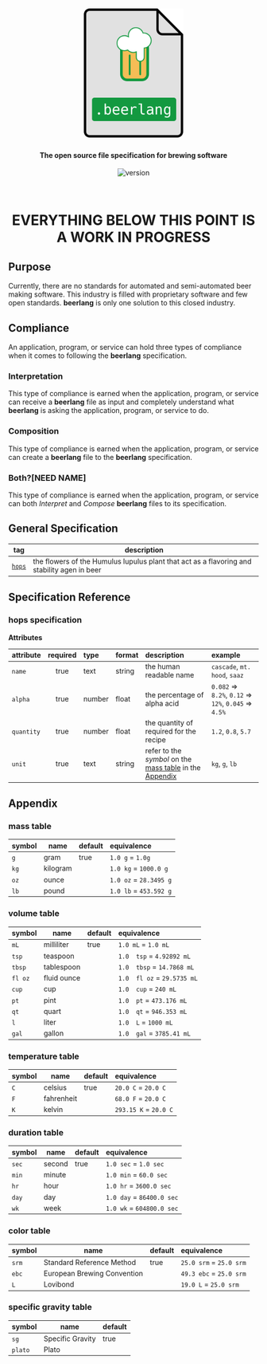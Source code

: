 <h1 align="center">
  <a href="http://brewboy.wbit.io"><img src="docs/img/beerlang-file@3x.png" alt="beerlang" width="200"></a>
  <br>
</h1>

<h4 align="center">The open source file specification for brewing software</h4>

<p align="center">
  <img src="https://img.shields.io/badge/version-0.0.1--alpha-F5BD56.svg" alt="version">
</p>
<br>

# <center>EVERYTHING BELOW THIS POINT IS A WORK IN PROGRESS</center>

## Purpose

Currently, there are no standards for automated and semi-automated beer making software. This industry is filled with proprietary software and few open standards. **beerlang** is only one solution to this closed industry.

## Compliance 

An application, program, or service can hold three types of compliance when it comes to following the **beerlang** specification.

### Interpretation

This type of compliance is earned when the application, program, or service can receive a **beerlang** file as input and completely understand what **beerlang** is asking the application, program, or service to do. 

### Composition

This type of compliance is earned when the application, program, or service can create a **beerlang** file to the **beerlang** specification. 

### Both?[NEED NAME]

This type of compliance is earned when the application, program, or service can both *Interpret* and *Compose* **beerlang** files to its specification. 

## General Specification

|tag|description|
|---|-----------|
|[`hops`](#hops-specification)|the flowers of the Humulus Iupulus plant that act as a flavoring and stability agen in beer||

## Specification Reference

### hops specification

**Attributes**

|attribute|required|type|format|description|example|
|:--------|:------:|:---|:-----|:----------|:------|
|`name`|true|text|string|the human readable name|`cascade`, `mt. hood`, `saaz`|
|`alpha`|true|number|float|the percentage of alpha acid|`0.082` => `8.2%`, `0.12` => `12%`, `0.045` => `4.5%`|
|`quantity`|true|number|float|the quantity of required for the recipe|`1.2`, `0.8`, `5.7`
|`unit`|true|text|string|refer to the *symbol* on the [mass table](#mass-table) in the [Appendix](#appendix)|`kg`, `g`, `lb`|

## Appendix

### mass table

|symbol|name|default|equivalence|
|------|----|-------|:----------|
|`g`|gram|true|`1.0 g` = `1.0g`|
|`kg`|kilogram||`1.0 kg` = `1000.0 g`|
|`oz`|ounce||`1.0 oz` = `28.3495 g`|
|`lb`|pound||`1.0 lb` = `453.592 g`|

### volume table

|symbol|name|default|equivalence|
|------|----|-------|:----------|
|`mL`|milliliter|true|`1.0 mL` = `1.0 mL`|
|`tsp`|teaspoon||`1.0  tsp` = `4.92892 mL`|
|`tbsp`|tablespoon||`1.0  tbsp` = `14.7868 mL`|
|`fl oz`|fluid ounce||`1.0  fl oz` = `29.5735 mL`|
|`cup`|cup||`1.0  cup` = `240 mL`|
|`pt`|pint||`1.0  pt` = `473.176 mL`|
|`qt`|quart||`1.0  qt` = `946.353 mL`|
|`l`|liter||`1.0  L` = `1000 mL`|
|`gal`|gallon||`1.0  gal` = `3785.41 mL`|

### temperature table

|symbol|name|default|equivalence|
|------|----|-------|:----------|
|`C`|celsius|true|`20.0 C` = `20.0 C`|
|`F`|fahrenheit||`68.0 F` = `20.0 C`|
|`K`|kelvin||`293.15 K` = `20.0 C`|

### duration table

|symbol|name|default|equivalence|
|------|----|-------|:----------|
|`sec`|second|true|`1.0 sec` = `1.0 sec`|
|`min`|minute||`1.0 min` = `60.0 sec`|
|`hr`|hour||`1.0 hr` = `3600.0 sec`|
|`day`|day||`1.0 day` = `86400.0 sec`|
|`wk`|week||`1.0 wk` = `604800.0 sec`|

### color table

|symbol|name|default|equivalence|
|------|----|-------|:----------|
|`srm`|Standard Reference Method|true|`25.0 srm` = `25.0 srm`|
|`ebc`|European Brewing Convention||`49.3 ebc` = `25.0 srm`|
|`L`|Lovibond||`19.0 L` = `25.0 srm`|

### specific gravity table

|symbol|name|default|
|------|----|-------|
|`sg`|Specific Gravity|true|
|`plato`|Plato||
